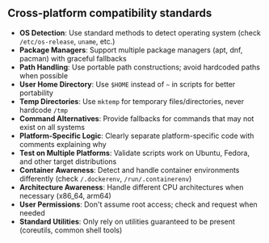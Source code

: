 ## Cross-platform compatibility standards

- **OS Detection**: Use standard methods to detect operating system (check `/etc/os-release`, `uname`, etc.)
- **Package Managers**: Support multiple package managers (apt, dnf, pacman) with graceful fallbacks
- **Path Handling**: Use portable path constructions; avoid hardcoded paths when possible
- **User Home Directory**: Use `$HOME` instead of `~` in scripts for better portability
- **Temp Directories**: Use `mktemp` for temporary files/directories, never hardcode `/tmp`
- **Command Alternatives**: Provide fallbacks for commands that may not exist on all systems
- **Platform-Specific Logic**: Clearly separate platform-specific code with comments explaining why
- **Test on Multiple Platforms**: Validate scripts work on Ubuntu, Fedora, and other target distributions
- **Container Awareness**: Detect and handle container environments differently (check `/.dockerenv`, `/run/.containerenv`)
- **Architecture Awareness**: Handle different CPU architectures when necessary (x86_64, arm64)
- **User Permissions**: Don't assume root access; check and request when needed
- **Standard Utilities**: Only rely on utilities guaranteed to be present (coreutils, common shell tools)
